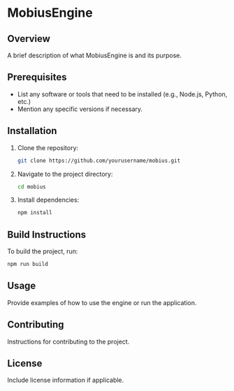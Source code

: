 # MobiusEngine

## Overview
A brief description of what MobiusEngine is and its purpose.

## Prerequisites
- List any software or tools that need to be installed (e.g., Node.js, Python, etc.)
- Mention any specific versions if necessary.

## Installation
1. Clone the repository:
   ```bash
   git clone https://github.com/yourusername/mobius.git
   ```
2. Navigate to the project directory:
   ```bash
   cd mobius
   ```
3. Install dependencies:
   ```bash
   npm install
   ```

## Build Instructions
To build the project, run:
```bash
npm run build
```

## Usage
Provide examples of how to use the engine or run the application.

## Contributing
Instructions for contributing to the project.

## License
Include license information if applicable.